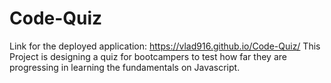 # Code-Quiz

Link for the deployed application: https://vlad916.github.io/Code-Quiz/
This Project is designing a quiz for bootcampers to test how far they are progressing in learning the fundamentals on Javascript. 
